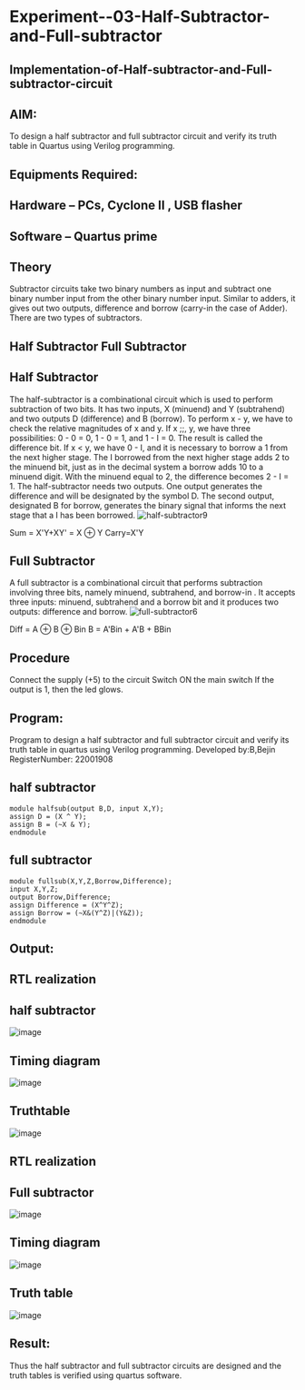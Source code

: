 # Experiment--03-Half-Subtractor-and-Full-subtractor
## Implementation-of-Half-subtractor-and-Full-subtractor-circuit
## AIM:
To design a half subtractor and full subtractor circuit and verify its truth table in Quartus using Verilog programming.

## Equipments Required:
## Hardware – PCs, Cyclone II , USB flasher
## Software – Quartus prime
## Theory
Subtractor circuits take two binary numbers as input and subtract one binary number input from the other binary number input. Similar to adders, it gives out two outputs, difference and borrow (carry-in the case of Adder). There are two types of subtractors.

## Half Subtractor Full Subtractor
## Half Subtractor
The half-subtractor is a combinational circuit which is used to perform subtraction of two bits. It has two inputs, X (minuend) and Y (subtrahend) and two outputs D (difference) and B (borrow). To perform x - y, we have to check the relative magnitudes of x and y. If x ;;, y, we have three possibilities: 0 - 0 = 0, 1 - 0 = 1, and 1 - I = 0. The result is called the difference bit. If x < y, we have 0 - I, and it is necessary to borrow a 1 from the next higher stage. The I borrowed from the next higher stage adds 2 to the minuend bit, just as in the decimal system a borrow adds 10 to a minuend digit. With the minuend equal to 2, the difference becomes 2 - I = 1. The half-subtractor needs two outputs. One output generates the difference and will be designated by the symbol D. The second output, designated B for borrow, generates the binary signal that informs the next stage that a I has been borrowed.
![half-subtractor9](https://user-images.githubusercontent.com/36288975/166112538-58c3bc7c-ee5d-4e6a-ac8d-8e8328efe27a.png)


Sum = X'Y+XY' = X ⊕ Y
Carry=X'Y

## Full Subtractor
A full subtractor is a combinational circuit that performs subtraction involving three bits, namely minuend, subtrahend, and borrow-in . It accepts three inputs: minuend, subtrahend and a borrow bit and it produces two outputs: difference and borrow. 
![full-subtractor6](https://user-images.githubusercontent.com/36288975/166112541-24c68359-3de8-4674-ae22-8272ffc385ed.png)


Diff = A ⊕ B ⊕ Bin B = A'Bin + A'B + BBin

## Procedure
Connect the supply (+5) to the circuit Switch ON the main switch If the output is 1,
then the led glows.

## Program:

Program to design a half subtractor and full subtractor circuit and verify its truth table in quartus using Verilog programming.
Developed by:B,Bejin 
RegisterNumber: 22001908 
## half subtractor
```
module halfsub(output B,D, input X,Y);
assign D = (X ^ Y);
assign B = (~X & Y);
endmodule
```
## full subtractor
```
module fullsub(X,Y,Z,Borrow,Difference);
input X,Y,Z;
output Borrow,Difference;
assign Difference = (X^Y^Z);
assign Borrow = (~X&(Y^Z)|(Y&Z));
endmodule
```

## Output:
##  RTL realization
## half subtractor
![image](https://user-images.githubusercontent.com/118367518/211184159-33db6031-fd78-4050-ae0c-c35f04ee71e2.png)
## Timing diagram
![image](https://user-images.githubusercontent.com/118367518/211184172-d59a5536-2494-4a4b-a1e8-f515f78d5d10.png)
## Truthtable
![image](https://user-images.githubusercontent.com/118367518/211184186-272f76a2-0883-43ca-a0af-0f445b34f68d.png)

##  RTL realization
## Full subtractor
![image](https://user-images.githubusercontent.com/118367518/211184223-95b4091b-69f4-4262-bbe7-7efbf3f7886d.png)
## Timing diagram
![image](https://user-images.githubusercontent.com/118367518/211184237-520d092f-8aca-4d59-b28f-7b9cd736cbe2.png)
## Truth table
![image](https://user-images.githubusercontent.com/118367518/211184252-0d997f6d-95d3-4994-a10e-58ff7d7e90c5.png)


## Result:
Thus the half subtractor and full subtractor circuits are designed and the truth tables is verified using quartus software.
